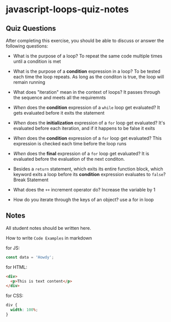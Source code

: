 # javascript-loops-quiz-notes

## Quiz Questions

After completing this exercise, you should be able to discuss or answer the following questions:

- What is the purpose of a loop?
  To repeat the same code multiple times until a condition is met
- What is the purpose of a **condition** expression in a loop?
  To be tested each time the loop repeats. As long as the conditon
  is true, the loop will remain running
- What does "iteration" mean in the context of loops?
  It passes through the sequence and meets all the requiremnts
- _When_ does the **condition** expression of a `while` loop get evaluated?
  It gets evaluated before it exits the statement
- _When_ does the **initialization** expression of a `for` loop get evaluated?
  It's evaluated before each iteration, and if it happens to be false it exits
- _When_ does the **condition** expression of a `for` loop get evaluated?
  This expression is checked each time before the loop runs

- _When_ does the **final** expression of a `for` loop get evaluated?
  It is evaluated before the evaluation of the next conditon.

- Besides a `return` statement, which exits its entire function block, which keyword exits a loop before its **condition** expression evaluates to `false`?
  Break Statement
- What does the `++` increment operator do?
  Increase the variable by 1
- How do you iterate through the keys of an object?
  use a for in loop

## Notes

All student notes should be written here.

How to write `Code Examples` in markdown

for JS:

```javascript
const data = 'Howdy';
```

for HTML:

```html
<div>
  <p>This is text content</p>
</div>
```

for CSS:

```css
div {
  width: 100%;
}
```
